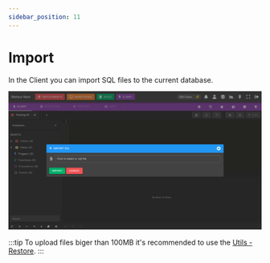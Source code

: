 ```yaml
---
sidebar_position: 11
---
```


# Import

In the Client you can import SQL files to the current database.

![alt text](../../../assets/client/client-import.png "Client - Import")

:::tip
To upload files biger than 100MB it's recommended to use the [Utils - Restore](../utils/restore).
:::